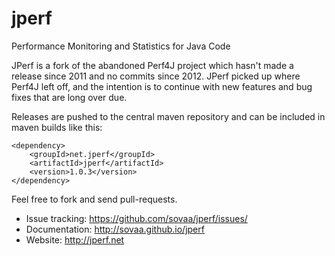 jperf
=====

Performance Monitoring and Statistics for Java Code

JPerf is a fork of the abandoned Perf4J project which hasn't made a release since 2011 and no commits since 2012. JPerf picked up where Perf4J left off, and the intention is to continue with new features and bug fixes that are long over due.

Releases are pushed to the central maven repository and can be included in maven builds like this:

```
<dependency>
    <groupId>net.jperf</groupId>
    <artifactId>jperf</artifactId>
    <version>1.0.3</version>
</dependency>
```

Feel free to fork and send pull-requests.

* Issue tracking: https://github.com/sovaa/jperf/issues/
* Documentation: http://sovaa.github.io/jperf
* Website: http://jperf.net
